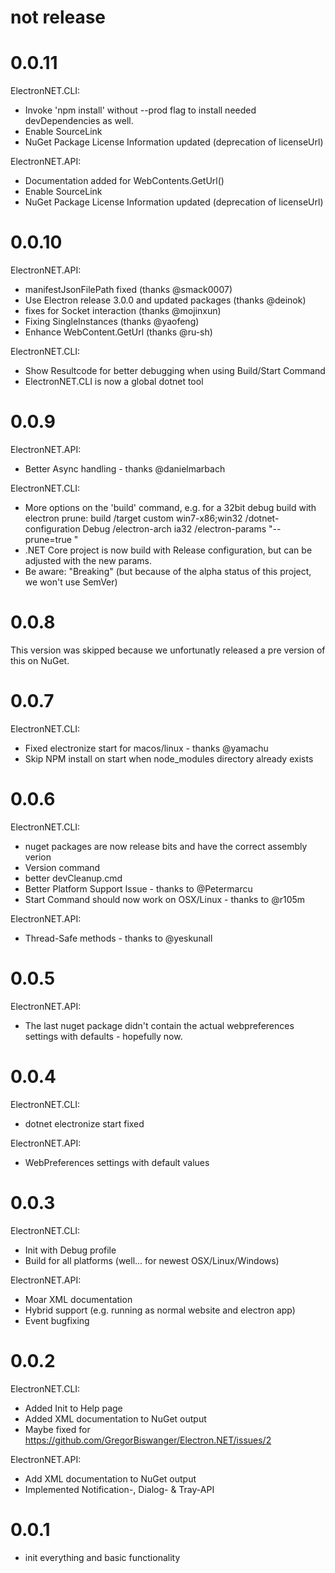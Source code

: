 # not release


# 0.0.11

ElectronNET.CLI:

* Invoke 'npm install' without --prod flag to install needed devDependencies as well.
* Enable SourceLink
* NuGet Package License Information updated (deprecation of licenseUrl)

ElectronNET.API:

* Documentation added for WebContents.GetUrl()
* Enable SourceLink
* NuGet Package License Information updated (deprecation of licenseUrl)

# 0.0.10

ElectronNET.API:

* manifestJsonFilePath fixed (thanks @smack0007)
* Use Electron release 3.0.0 and updated packages (thanks @deinok)
* fixes for Socket interaction (thanks @mojinxun)
* Fixing SingleInstances (thanks @yaofeng)
* Enhance WebContent.GetUrl (thanks @ru-sh)

ElectronNET.CLI:

* Show Resultcode for better debugging when using Build/Start Command
* ElectronNET.CLI is now a global dotnet tool

# 0.0.9

ElectronNET.API:

* Better Async handling - thanks @danielmarbach

ElectronNET.CLI:

* More options on the 'build' command, e.g. for a 32bit debug build with electron prune: build /target custom win7-x86;win32 /dotnet-configuration Debug /electron-arch ia32  /electron-params "--prune=true "
* .NET Core project is now build with Release configuration, but can be adjusted with the new params.
* Be aware: "Breaking" (but because of the alpha status of this project, we won't use SemVer)

# 0.0.8

This version was skipped because we unfortunatly released a pre version of this on NuGet.

# 0.0.7

ElectronNET.CLI:

* Fixed electronize start for macos/linux - thanks @yamachu
* Skip NPM install on start when node_modules directory already exists

# 0.0.6

ElectronNET.CLI:

* nuget packages are now release bits and have the correct assembly verion
* Version command 
* better devCleanup.cmd
* Better Platform Support Issue - thanks to @Petermarcu
* Start Command should now work on OSX/Linux - thanks to @r105m

ElectronNET.API:

* Thread-Safe methods - thanks to @yeskunall

# 0.0.5

ElectronNET.API:

* The last nuget package didn't contain the actual webpreferences settings with defaults - hopefully now.

# 0.0.4

ElectronNET.CLI:

* dotnet electronize start fixed

ElectronNET.API:

* WebPreferences settings with default values

# 0.0.3

ElectronNET.CLI:
* Init with Debug profile
* Build for all platforms (well... for newest OSX/Linux/Windows)

ElectronNET.API:
* Moar XML documentation 
* Hybrid support (e.g. running as normal website and electron app)
* Event bugfixing

# 0.0.2

ElectronNET.CLI:
* Added Init to Help page
* Added XML documentation to NuGet output
* Maybe fixed for https://github.com/GregorBiswanger/Electron.NET/issues/2

ElectronNET.API:
* Add XML documentation to NuGet output
* Implemented Notification-, Dialog- & Tray-API

# 0.0.1

* init everything and basic functionality
